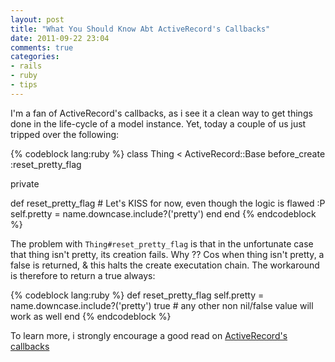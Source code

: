 ```yaml
---
layout: post
title: "What You Should Know Abt ActiveRecord's Callbacks"
date: 2011-09-22 23:04
comments: true
categories: 
- rails
- ruby
- tips
---
```


I'm a fan of ActiveRecord's callbacks, as i see it a clean way to
get things done in the life-cycle of a model instance. Yet, today
a couple of us just tripped over the following:

{% codeblock lang:ruby %}
class Thing < ActiveRecord::Base
  before_create :reset_pretty_flag

private

  def reset_pretty_flag
    # Let's KISS for now, even though the logic is flawed :P
    self.pretty = name.downcase.include?('pretty')
  end
end
{% endcodeblock %}

The problem with `Thing#reset_pretty_flag` is that in the unfortunate
case that thing isn't pretty, its creation fails. Why ?? Cos when thing
isn't pretty, a false is returned, & this halts the create executation
chain. The workaround is therefore to return a true always:

{% codeblock lang:ruby %}
def reset_pretty_flag
  self.pretty = name.downcase.include?('pretty')
  true # any other non nil/false value will work as well
end
{% endcodeblock %}

To learn more, i strongly encourage a good read on [ActiveRecord's callbacks
](http://guides.rubyonrails.org/active_record_validations_callbacks.html#callbacks-overview)
